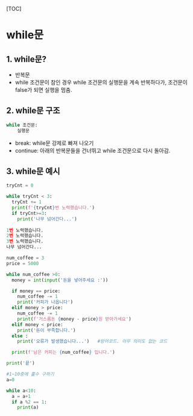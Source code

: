 [TOC]

# while문

## 1. while문?

- 반복문
- while 조건문이 참인 경우 while 조건문의 실행문을 계속 반복하다가, 조건문이 false가 되면 실행을 멈춤.

## 2. while문 구조

```python
while 조건문:
	실행문
```

- break: while문 강제로 빠져 나오기
- continue: 아래의 반복문들을 건너뛰고 while 조건문으로 다시 돌아감.

## 3.  while문 예시

```python
tryCnt = 0

while tryCnt < 3:
  tryCnt += 1
  print(f'{tryCnt}번 노력했습니다.')
  if tryCnt>=3:
    print('나무 넘어간다...')
    
1번 노력했습니다.
2번 노력했습니다.
3번 노력했습니다.
나무 넘어간다...
```

```python
num_coffee = 3
price = 5000

while num_coffee >0:
  money = int(input('돈을 넣어주세요 :'))

  if money == price:
    num_coffee -= 1
    print('커피가 나옵니다')
  elif money > price:
    num_coffee -= 1
    print(f'거스름돈 {money - price}원 받아가세요')
  elif money < price:
    print('돈이 부족합니다.')
  else :
    print('오류가 발생했습니다...')   #방어코드. 아무 의미도 없는 코드

  print(f'남은 커피는 {num_coffee} 입니다.')

print('끝')
```

```python
#1~10중에 홀수 구하기
a=0

while a<10:
  a = a+1
  if a %2 == 1:
    print(a)
```

